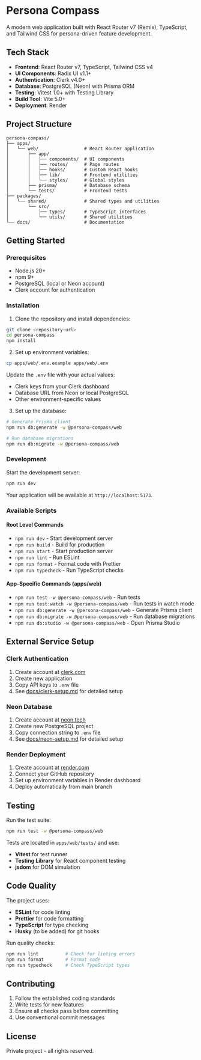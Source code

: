# Persona Compass

A modern web application built with React Router v7 (Remix), TypeScript, and Tailwind CSS for persona-driven feature development.

## Tech Stack

- **Frontend**: React Router v7, TypeScript, Tailwind CSS v4
- **UI Components**: Radix UI v1.1+ 
- **Authentication**: Clerk v4.0+
- **Database**: PostgreSQL (Neon) with Prisma ORM
- **Testing**: Vitest 1.0+ with Testing Library
- **Build Tool**: Vite 5.0+
- **Deployment**: Render

## Project Structure

```
persona-compass/
├── apps/
│   └── web/                 # React Router application
│       ├── app/
│       │   ├── components/  # UI components
│       │   ├── routes/      # Page routes
│       │   ├── hooks/       # Custom React hooks
│       │   ├── lib/         # Frontend utilities
│       │   └── styles/      # Global styles
│       ├── prisma/          # Database schema
│       └── tests/           # Frontend tests
├── packages/
│   └── shared/              # Shared types and utilities
│       └── src/
│           ├── types/       # TypeScript interfaces
│           └── utils/       # Shared utilities
└── docs/                    # Documentation
```

## Getting Started

### Prerequisites

- Node.js 20+
- npm 9+
- PostgreSQL (local or Neon account)
- Clerk account for authentication

### Installation

1. Clone the repository and install dependencies:

```bash
git clone <repository-url>
cd persona-compass
npm install
```

2. Set up environment variables:

```bash
cp apps/web/.env.example apps/web/.env
```

Update the `.env` file with your actual values:
- Clerk keys from your Clerk dashboard
- Database URL from Neon or local PostgreSQL
- Other environment-specific values

3. Set up the database:

```bash
# Generate Prisma client
npm run db:generate -w @persona-compass/web

# Run database migrations
npm run db:migrate -w @persona-compass/web
```

### Development

Start the development server:

```bash
npm run dev
```

Your application will be available at `http://localhost:5173`.

### Available Scripts

#### Root Level Commands

- `npm run dev` - Start development server
- `npm run build` - Build for production
- `npm run start` - Start production server
- `npm run lint` - Run ESLint
- `npm run format` - Format code with Prettier
- `npm run typecheck` - Run TypeScript checks

#### App-Specific Commands (apps/web)

- `npm run test -w @persona-compass/web` - Run tests
- `npm run test:watch -w @persona-compass/web` - Run tests in watch mode
- `npm run db:generate -w @persona-compass/web` - Generate Prisma client
- `npm run db:migrate -w @persona-compass/web` - Run database migrations
- `npm run db:studio -w @persona-compass/web` - Open Prisma Studio

## External Service Setup

### Clerk Authentication

1. Create account at [clerk.com](https://clerk.com)
2. Create new application
3. Copy API keys to `.env` file
4. See [docs/clerk-setup.md](./docs/clerk-setup.md) for detailed setup

### Neon Database

1. Create account at [neon.tech](https://neon.tech)  
2. Create new PostgreSQL project
3. Copy connection string to `.env` file
4. See [docs/neon-setup.md](./docs/neon-setup.md) for detailed setup

### Render Deployment

1. Create account at [render.com](https://render.com)
2. Connect your GitHub repository
3. Set up environment variables in Render dashboard
4. Deploy automatically from main branch

## Testing

Run the test suite:

```bash
npm run test -w @persona-compass/web
```

Tests are located in `apps/web/tests/` and use:
- **Vitest** for test runner
- **Testing Library** for React component testing
- **jsdom** for DOM simulation

## Code Quality

The project uses:
- **ESLint** for code linting
- **Prettier** for code formatting
- **TypeScript** for type checking
- **Husky** (to be added) for git hooks

Run quality checks:

```bash
npm run lint          # Check for linting errors
npm run format        # Format code
npm run typecheck     # Check TypeScript types
```

## Contributing

1. Follow the established coding standards
2. Write tests for new features
3. Ensure all checks pass before committing
4. Use conventional commit messages

## License

Private project - all rights reserved.

